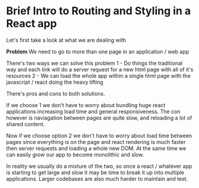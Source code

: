 Brief Intro to Routing and Styling in a React app
=

Let's first take a look at what we are dealing with

**Problem**
We need to go to more than one page in an application / web app

There's two ways we can solve this problem
1 - Do things the traditional way and each link will do a server request for a new html page with all of it's resources
2 - We can load the whole app within a single html page with the javascript / react doing the heavy lifting

There's pros and cons to both solutions.

If we choose 1 we don't have to worry about bundling huge react applications increasing load time and general responsiveness.
The con however is naviagation between pages are quite slow, and reloading a lot of shared content.

Now if we choose option 2 we don't have to worry about load time between pages since everything is on the page and react rendering is much faster then server requests and loading a whole new DOM. At the same time we can easily grow our app to become monolithic and slow.

In reality we usually do a mixture of the two, so once a react / whatever app is starting to get large and slow it may be time to break it up into multiple applications. Larger codebases are also much harder to maintain and test. 
